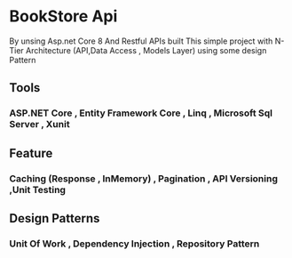 # BookStore Api
By unsing Asp.net Core 8 And Restful APIs built This simple project with N-Tier Architecture (API,Data Access , Models Layer) using some design Pattern

## Tools
### ASP.NET Core , Entity Framework Core , Linq , Microsoft Sql Server , Xunit

## Feature 
### Caching (Response , InMemory) , Pagination , API Versioning ,Unit Testing 

## Design Patterns 
### Unit Of Work , Dependency Injection , Repository Pattern
